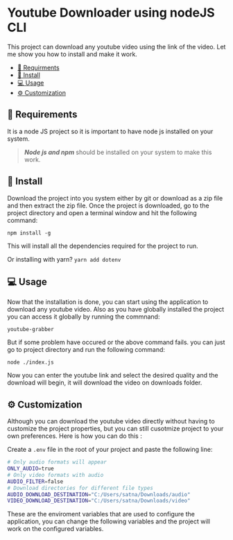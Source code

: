 # Youtube Downloader using nodeJS CLI

This project can download any youtube video using the link of the video. Let me show you how to install and make it work.

* [📝 Requirments](#-requirements)
* [🌱 Install](#-install)
* [💻 Usage](#-usage)
* [⚙️ Customization](#-customization)


## 📝 Requirements

It is a node JS project so it is important to have node js installed on your system.

 >***Node js and npm*** should be installed on your system to make this work.




## 🌱 Install

Download the project into you system either by git or download as a zip file and then extract the zip file. Once the project is downloaded, go to the project directory and open a terminal window and hit the following command:

```
npm install -g
```
This will install all the dependencies required for the project to run.


Or installing with yarn? `yarn add dotenv`

## 💻 Usage

Now that the installation is done, you can start using the application to download any youtube video. Also as you have globally installed the project you can access it globally by running the commnand:

```
youtube-grabber
```

But if some problem have occured or the above command fails. you can just go to project directory and run the following command:
```
node ./index.js
```

Now you can enter the youtube link and select the desired quality and the download will begin, it will download the video on downloads folder.


## ⚙ Customization

Although you can download the youtube video directly without having to customize the project properties, but you can still cusotmize project to your own preferences. Here is how you can do this :


Create a `.env` file in the root of your project and paste the following line:

```bash
# Only audio formats will appear
ONLY_AUDIO=true
# Only video formats with audio
AUDIO_FILTER=false
# Download directories for different file types
AUDIO_DOWNLOAD_DESTINATION="C:/Users/satna/Downloads/audio"
VIDEO_DOWNLOAD_DESTINATION="C:/Users/satna/Downloads/video"
```

These are the enviroment variables that are used to configure the application, you can change the following variables and the project will work on the configured variables.
